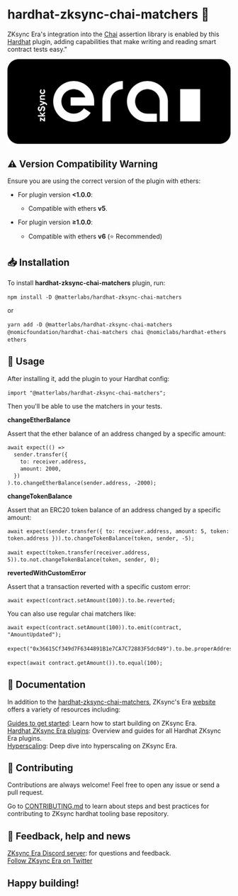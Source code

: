 # hardhat-zksync-chai-matchers 🚀

ZKsync Era's integration into the [Chai](https://chaijs.com/) assertion library is enabled by this [Hardhat](https://hardhat.org/) plugin, adding capabilities that make writing and reading smart contract tests easy."

![Era Logo](https://github.com/matter-labs/era-contracts/raw/main/eraLogo.svg)

## ⚠️ Version Compatibility Warning

Ensure you are using the correct version of the plugin with ethers:
- For plugin version **<1.0.0**:
  - Compatible with ethers **v5**.

- For plugin version **≥1.0.0**:
  - Compatible with ethers **v6** (⭐ Recommended)

## 📥 Installation

To install **hardhat-zksync-chai-matchers** plugin, run:

`npm install -D @matterlabs/hardhat-zksync-chai-matchers`

or

`yarn add -D @matterlabs/hardhat-zksync-chai-matchers @nomicfoundation/hardhat-chai-matchers chai @nomiclabs/hardhat-ethers ethers`

## 📖 Usage

After installing it, add the plugin to your Hardhat config:

`import "@matterlabs/hardhat-zksync-chai-matchers";`

Then you'll be able to use the matchers in your tests.

**changeEtherBalance**

Assert that the ether balance of an address changed by a specific amount:

```
await expect(() =>
  sender.transfer({
    to: receiver.address,
    amount: 2000,
  })
).to.changeEtherBalance(sender.address, -2000);
```

**changeTokenBalance**

Assert that an ERC20 token balance of an address changed by a specific amount:

```
await expect(sender.transfer({ to: receiver.address, amount: 5, token: token.address })).to.changeTokenBalance(token, sender, -5);

await expect(token.transfer(receiver.address, 5)).to.not.changeTokenBalance(token, sender, 0);
```

**revertedWithCustomError**

Assert that a transaction reverted with a specific custom error:

```
await expect(contract.setAmount(100)).to.be.reverted;
```

You can also use regular chai matchers like:


```
await expect(contract.setAmount(100)).to.emit(contract, "AmountUpdated");

expect("0x36615Cf349d7F6344891B1e7CA7C72883F5dc049").to.be.properAddress;

expect(await contract.getAmount()).to.equal(100);

```

## 📝 Documentation

In addition to the [hardhat-zksync-chai-matchers](https://era.zksync.io/docs/tools/hardhat/hardhat-zksync-chai-matchers.html), ZKsync's Era [website](https://era.zksync.io/docs/) offers a variety of resources including:

[Guides to get started](https://era.zksync.io/docs/dev/building-on-zksync/hello-world.html): Learn how to start building on ZKsync Era.\
[Hardhat ZKsync Era plugins](https://era.zksync.io/docs/tools/hardhat/getting-started.html): Overview and guides for all Hardhat ZKsync Era plugins.\
[Hyperscaling](https://era.zksync.io/docs/reference/concepts/hyperscaling.html#what-are-hyperchains): Deep dive into hyperscaling on ZKsync Era.

## 🤝 Contributing

Contributions are always welcome! Feel free to open any issue or send a pull request.

Go to [CONTRIBUTING.md](https://github.com/matter-labs/hardhat-zksync/blob/main/.github/CONTRIBUTING.md) to learn about steps and best practices for contributing to ZKsync hardhat tooling base repository.  


## 🙌 Feedback, help and news

[ZKsync Era Discord server](https://join.zksync.dev/): for questions and feedback.\
[Follow ZKsync Era on Twitter](https://twitter.com/zksync)

## Happy building!